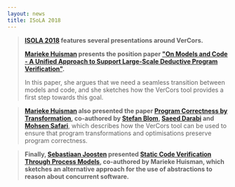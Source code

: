 ```yaml
---
layout: news
title: ISoLA 2018
---
```


> **[ISOLA 2018](http://www.isola-conference.org/isola2018/) features several presentations around VerCors.**
>
> **[Marieke Huisman](http://wwwhome.ewi.utwente.nl/~marieke/) presents the position paper ["On Models and Code - A Unified Approach to Support Large-Scale Deductive Program Verification"](https://www.springerprofessional.de/en/on-models-and-code/16231482).**
>
> In this paper, she argues that we need a seamless transition between models and code, and she sketches how the VerCors tool provides a first step towards this goal.

> **[Marieke Huisman](http://wwwhome.ewi.utwente.nl/~marieke/) also presented the paper [Program Correctness by Transformation](https://research.utwente.nl/en/publications/program-correctness-by-transformation), co-authored by [Stefan Blom](https://scholar.google.com/citations?user=zEUh__sAAAAJ&hl=en), [Saeed Darabi](http://wwwhome.ewi.utwente.nl/~darabis/) and <a href="" target="_blank">Mohsen Safari</a>**, which describes how the VerCors tool can be used to ensure that program transformations and optimisations preserve program correctness.

> **Finally, [Sebastiaan Joosten](http://sjcjoosten.nl) presented [Static Code Verification Through Process Models](https://research.utwente.nl/en/publications/static-code-verification-through-process-models), co-authored by Marieke Huisman, which sketches an alternative approach for the use of abstractions to reason about concurrent software.**